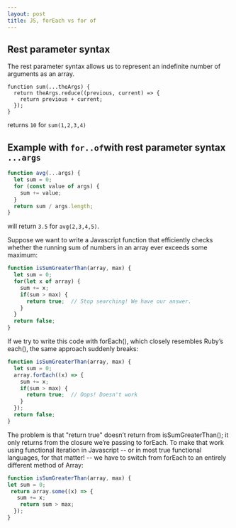 ```yaml
---
layout: post
title: JS, forEach vs for of
---
```

## Rest parameter syntax
The rest parameter syntax allows us to represent an indefinite number of arguments as an array.

```javacsript
function sum(...theArgs) {
  return theArgs.reduce((previous, current) => {
    return previous + current;
  });
}
```
returns   `10`  for `sum(1,2,3,4)`


## Example with `for..of`with rest parameter syntax `...args`

```javascript
function avg(...args) {
  let sum = 0;
  for (const value of args) {
    sum += value;
  }
  return sum / args.length;
}
```
will return `3.5` for `avg(2,3,4,5)`.


Suppose we want to write a Javascript function that efficiently checks whether the running sum of numbers in an array ever exceeds some maximum:

```javascript
function isSumGreaterThan(array, max) {
  let sum = 0;
  for(let x of array) {
    sum += x;
    if(sum > max) {
      return true;  // Stop searching! We have our answer.
    }
  }
  return false;
}
```

If we try to write this code with forEach(), which closely resembles Ruby’s each(), the same approach suddenly breaks:
 
```javascript   
function isSumGreaterThan(array, max) {
  let sum = 0;
  array.forEach((x) => {
    sum += x;
    if(sum > max) {
      return true;  // Oops! Doesn't work
    }
  });
  return false;
}
```

The problem is that "return true" doesn’t return from isSumGreaterThan(); it only returns from the closure we’re passing to forEach. To make that work using functional iteration in Javascript -- or in most true functional languages, for that matter! -- we have to switch from forEach to an entirely different method of Array:

```javascript
function isSumGreaterThan(array, max) {
let sum = 0;
 return array.some((x) => {
   sum += x;
    return sum > max;
  });
}
```
